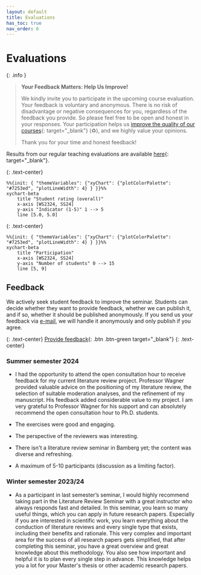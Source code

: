 ```yaml
---
layout: default
title: Evaluations
has_toc: true
nav_order: 6
---
```


# Evaluations

{: .info }
> **Your Feedback Matters: Help Us Improve!**
> 
> We kindly invite you to participate in the upcoming course evaluation.
> Your feedback is voluntary and anonymous.
> There is no risk of disadvantage or negative consequences for you, regardless of the feedback you provide.
> So please feel free to be open and honest in your responses.
> Your participation helps us [improve the quality of our courses](https://digital-work-lab.github.io/handbook/docs/10-lab/10_processes/10.01.goals.html){: target="_blank"} (♻️), and we highly value your opinions.
> 
> Thank you for your time and honest feedback!

Results from our regular teaching evaluations are available [here](https://digital-work-lab.github.io/handbook/docs/30-teaching/30_processes/30.21.evaluations.html){: target="_blank"}.

{: .text-center}
```mermaid
%%{init: { "themeVariables": {"xyChart": {"plotColorPalette": "#7253ed", "plotLineWidth": 4} } }}%%
xychart-beta
    title "Student rating (overall)"
    x-axis [WS2324, SS24]
    y-axis "Indicator (1-5)" 1 --> 5
    line [5.0, 5.0]
```

{: .text-center}
```mermaid
%%{init: { "themeVariables": {"xyChart": {"plotColorPalette": "#7253ed", "plotLineWidth": 4} } }}%%
xychart-beta
    title "Participation"
    x-axis [WS2324, SS24]
    y-axis "Number of students" 0 --> 15
    line [5, 9]
```

## Feedback

We actively seek student feedback to improve the seminar. Students can decide whether they want to provide feedback, whether we can publish it, and if so, whether it should be published anonymously. If you send us your feedback via [e-mail](mailto:gerit.wagner@uni-bamberg.de), we will handle it anonymously and only publish if you agree.

{: .text-center}
[Provide feedback](https://github.com/digital-work-lab/literature-review-seminar/edit/main/docs/feedback.md){: .btn .btn-green target="_blank"}
{: .text-center}

### Summer semester 2024

- I had the opportunity to attend the open consultation hour to receive feedback for my current literature review project. Professor Wagner provided valuable advice on the positioning of my literature review, the selection of suitable moderation analyses, and the refinement of my manuscript. His feedback added considerable value to my project. I am very grateful to Professor Wagner for his support and can absolutely recommend the open consultation hour to Ph.D. students.

- The exercises were good and engaging.
- The perspective of the reviewers was interesting.
- There isn't a literature review seminar in Bamberg yet; the content was diverse and refreshing.
- A maximum of 5-10 participants (discussion as a limiting factor).

### Winter semester 2023/24

- As a participant in last semester’s seminar, I would highly recommend taking part in the Literature Review Seminar with a great instructor who always responds fast and detailed. In this seminar, you learn so many useful things, which you can apply in future research papers. Especially if you are interested in scientific work, you learn everything about the conduction of literature reviews and every single type that exists, including their benefits and rationale. This very complex and important area for the success of all research papers gets simplified, that after completing this seminar, you have a great overview and great knowledge about this methodology. You also see how important and helpful it is to plan every single step in advance. This knowledge helps you a lot for your Master's thesis or other academic research papers.
